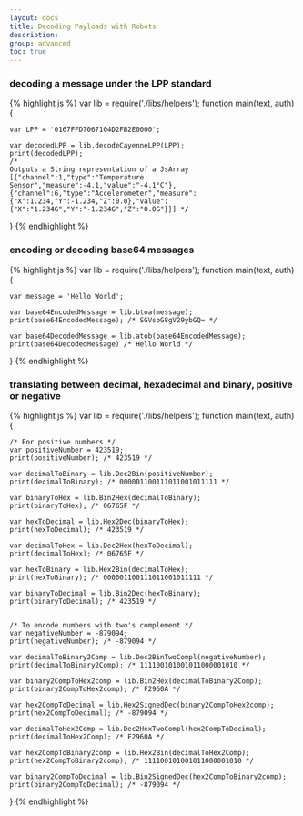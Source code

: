 ```yaml
---
layout: docs
title: Decoding Payloads with Robots
description:
group: advanced
toc: true
---
```


### decoding a message under the LPP standard

{% highlight js %}
var lib = require('./libs/helpers');
function main(text, auth){

    var LPP = '0167FFD7067104D2FB2E0000';

    var decodedLPP = lib.decodeCayenneLPP(LPP);
    print(decodedLPP);
    /*
    Outputs a String representation of a JsArray
    [{"channel":1,"type":"Temperature Sensor","measure":-4.1,"value":"-4.1°C"},{"channel":6,"type":"Accelerometer","measure":{"X":1.234,"Y":-1.234,"Z":0.0},"value":{"X":"1.234G","Y":"-1.234G","Z":"0.0G"}}] */

}
{% endhighlight %}

### encoding or decoding base64 messages

{% highlight js %}
var lib = require('./libs/helpers');
function main(text, auth){

    var message = 'Hello World';

    var base64EncodedMessage = lib.btoa(message);
    print(base64EncodedMessage); /* SGVsbG8gV29ybGQ= */

    var base64DecodedMessage = lib.atob(base64EncodedMessage);
    print(base64DecodedMessage) /* Hello World */

}
{% endhighlight %}

### translating between decimal, hexadecimal and binary, positive or negative

{% highlight js %}
var lib = require('./libs/helpers');
function main(text, auth){

    /* For positive numbers */
    var positiveNumber = 423519;
    print(positiveNumber); /* 423519 */

    var decimalToBinary = lib.Dec2Bin(positiveNumber);
    print(decimalToBinary); /* 000001100111011001011111 */

    var binaryToHex = lib.Bin2Hex(decimalToBinary);
    print(binaryToHex); /* 06765F */

    var hexToDecimal = lib.Hex2Dec(binaryToHex);
    print(hexToDecimal); /* 423519 */

    var decimalToHex = lib.Dec2Hex(hexToDecimal);
    print(decimalToHex); /* 06765F */

    var hexToBinary = lib.Hex2Bin(decimalToHex);
    print(hexToBinary); /* 000001100111011001011111 */

    var binaryToDecimal = lib.Bin2Dec(hexToBinary);
    print(binaryToDecimal); /* 423519 */


    /* To encode numbers with two's complement */
    var negativeNumber = -879094;
    print(negativeNumber); /* -879094 */

    var decimalToBinary2Comp = lib.Dec2BinTwoCompl(negativeNumber);
    print(decimalToBinary2Comp); /* 111100101001011000001010 */

    var binary2CompToHex2comp = lib.Bin2Hex(decimalToBinary2Comp);
    print(binary2CompToHex2comp); /* F2960A */

    var hex2CompToDecimal = lib.Hex2SignedDec(binary2CompToHex2comp);
    print(hex2CompToDecimal); /* -879094 */

    var decimalToHex2Comp = lib.Dec2HexTwoCompl(hex2CompToDecimal);
    print(decimalToHex2Comp); /* F2960A */

    var hex2CompToBinary2comp = lib.Hex2Bin(decimalToHex2Comp);
    print(hex2CompToBinary2comp); /* 111100101001011000001010 */

    var binary2CompToDecimal = lib.Bin2SignedDec(hex2CompToBinary2comp);
    print(binary2CompToDecimal); /* -879094 */

}
{% endhighlight %}